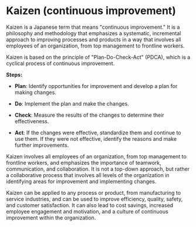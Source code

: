 # Kaizen (continuous improvement)

Kaizen is a Japanese term that means "continuous improvement." It is a philosophy and methodology that emphasizes a systematic, incremental approach to improving processes and products in a way that involves all employees of an organization, from top management to frontline workers.

Kaizen is based on the principle of "Plan-Do-Check-Act" (PDCA), which is a cyclical process of continuous improvement.

**Steps:**

* **Plan**: Identify opportunities for improvement and develop a plan for making changes.

* **Do**: Implement the plan and make the changes.

* **Check**: Measure the results of the changes to determine their effectiveness.

* **Act**: If the changes were effective, standardize them and continue to use them. If they were not effective, identify the reasons and make further improvements.

Kaizen involves all employees of an organization, from top management to frontline workers, and emphasizes the importance of teamwork, communication, and collaboration. It is not a top-down approach, but rather a collaborative process that involves all levels of the organization in identifying areas for improvement and implementing changes.

Kaizen can be applied to any process or product, from manufacturing to service industries, and can be used to improve efficiency, quality, safety, and customer satisfaction. It can also lead to cost savings, increased employee engagement and motivation, and a culture of continuous improvement within the organization.
